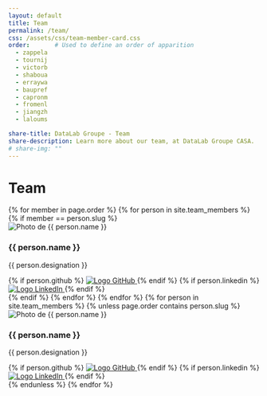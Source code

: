 ```yaml
---
layout: default
title: Team
permalink: /team/
css: /assets/css/team-member-card.css
order:       # Used to define an order of apparition
  - zappela
  - tournij
  - victorb
  - shaboua
  - erraywa
  - baupref
  - capronm
  - fromenl
  - jiangzh
  - laloums

share-title: DataLab Groupe - Team
share-description: Learn more about our team, at DataLab Groupe CASA.
# share-img: ""
---
```


# Team

<div class="team-container">
  {% for member in page.order %}
  {% for person in site.team_members %}
  {% if member == person.slug %}
    <div class="team-member-card">
      <img class="profile-picture" src="{{ person.image | absolute_url }}" alt="Photo de {{ person.name }}">
      <h3 class="team-member-card-name">
        {{ person.name }}
      </h3>
      <p class="team-member-card-designation">{{ person.designation }}</p>
      <div class="team-member-social-media">
        {% if person.github %}
          <a href="{{ person.github }}">
            <img class="team-member-card-social-media-img" src="{{ '/assets/img/github-logo.png' | absolute_url }}" alt="Logo GitHub" />
          </a>
        {% endif %}
        {% if person.linkedin %}
          <a href="{{ person.linkedin }}">
            <img class="team-member-card-social-media-img" src="{{ '/assets/img/linkedin-logo.png' | absolute_url }}" alt="Logo LinkedIn">
          </a>
        {% endif %}
      </div>
    </div>
  {% endif %}
  {% endfor %}
  {% endfor %}
  {% for person in site.team_members %}
  {% unless page.order contains person.slug %}
    <div class="team-member-card">
      <img class="profile-picture" src="{{ person.image | absolute_url }}" alt="Photo de {{ person.name }}">
      <h3 class="team-member-card-name">
        {{ person.name }}
      </h3>
      <p class="team-member-card-designation">{{ person.designation }}</p>
      <div class="team-member-social-media">
        {% if person.github %}
          <a href="{{ person.github }}">
            <img class="team-member-card-social-media-img" src="{{ '/assets/img/github-logo.png' | absolute_url }}" alt="Logo GitHub" />
          </a>
        {% endif %}
        {% if person.linkedin %}
          <a href="{{ person.linkedin }}">
            <img class="team-member-card-social-media-img" src="{{ '/assets/img/linkedin-logo.png' | absolute_url }}" alt="Logo LinkedIn">
          </a>
        {% endif %}
      </div>
    </div>
  {% endunless %}
  {% endfor %}
</div>